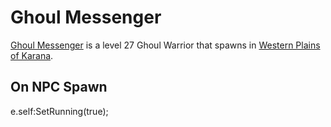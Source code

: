 # Ghoul Messenger



[Ghoul Messenger](/npc/12003) is a level 27 Ghoul Warrior that spawns in [Western Plains of Karana](/zone/12).



## On NPC Spawn

e.self:SetRunning(true);